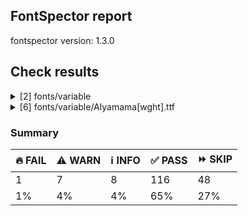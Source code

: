 ## FontSpector report

fontspector version: 1.3.0






## Check results




<details><summary>[2] fonts/variable</summary>
<div>


<details>
    <summary>🔥 <b>FAIL</b> Checking OS/2 usWinAscent & usWinDescent (family/win_ascent_and_descent)</summary>
    <div>








- 🔥 **FAIL** OS/2.usWinDescent value should be equal or greater than 529, but got 474 instead. [code: descent]
  
  

</div>
</details>





<details>
    <summary>⚠️ <b>WARN</b> Check for codepoints not covered by METADATA subsets. (googlefonts/metadata/unreachable_subsetting)</summary>
    <div>








- ⚠️ **WARN** fonts/variable/Alyamama[wght].ttf: The following codepoints supported by the font are not covered by any subsets defined in the font's metadata file, and will never be served. You can solve this by either manually adding additional subset declarations to METADATA.pb, or by editing the glyphset definitions.

* U+02D8 BREVE: try adding one of: yi, canadian-aboriginal
* U+02D9 DOT ABOVE: try adding one of: canadian-aboriginal, yi
* U+02DB OGONEK: try adding one of: yi, canadian-aboriginal
* U+0302 COMBINING CIRCUMFLEX ACCENT: try adding one of: tifinagh, coptic, cherokee, math
* U+0305 COMBINING OVERLINE: try adding one of: gothic, math, elbasan, coptic, glagolitic
* U+0306 COMBINING BREVE: try adding one of: old-permic, tifinagh
* U+0307 COMBINING DOT ABOVE: try adding one of: tifinagh, duployan, todhri, math, syriac, coptic, canadian-aboriginal, hebrew, malayalam, tai-le, old-permic
* U+030A COMBINING RING ABOVE: try adding one of: syriac, duployan
* U+030B COMBINING DOUBLE ACUTE ACCENT: try adding one of: cherokee, osage
* U+030C COMBINING CARON: try adding one of: cherokee, tai-le
* U+031A COMBINING LEFT ANGLE ABOVE: try adding math
* U+0320 COMBINING MINUS SIGN BELOW: try adding syriac
* U+0324 COMBINING DIAERESIS BELOW: try adding one of: syriac, cherokee, duployan
* U+0325 COMBINING RING BELOW: try adding syriac
* U+0326 COMBINING COMMA BELOW: try adding math
* U+0327 COMBINING CEDILLA: try adding math
* U+032C COMBINING CARON BELOW: try adding math
* U+0330 COMBINING TILDE BELOW: try adding one of: syriac, cherokee, math
* U+0332 COMBINING LOW LINE: try adding math
* U+033A COMBINING INVERTED BRIDGE BELOW: try adding math
* U+0346 COMBINING BRIDGE ABOVE: try adding math
* U+034D COMBINING LEFT RIGHT ARROW BELOW: try adding math
* U+0361 COMBINING DOUBLE INVERTED BREVE: try adding coptic
* U+060C ARABIC COMMA: try adding one of: yezidi, hanifi-rohingya, nko, arabic, syriac, garay, thaana
* U+060D ARABIC DATE SEPARATOR: try adding arabic
* U+0615 ARABIC SMALL HIGH TAH: try adding arabic
* U+061B ARABIC SEMICOLON: try adding one of: nko, garay, yezidi, thaana, syriac, arabic, hanifi-rohingya
* U+061F ARABIC QUESTION MARK: try adding one of: syriac, arabic, adlam, nko, yezidi, hanifi-rohingya, thaana, garay
* U+0621 ARABIC LETTER HAMZA: try adding one of: syriac, arabic
* U+0622 ARABIC LETTER ALEF WITH MADDA ABOVE: try adding arabic
* U+0623 ARABIC LETTER ALEF WITH HAMZA ABOVE: try adding arabic
* U+0624 ARABIC LETTER WAW WITH HAMZA ABOVE: try adding arabic
* U+0625 ARABIC LETTER ALEF WITH HAMZA BELOW: try adding arabic
* U+0626 ARABIC LETTER YEH WITH HAMZA ABOVE: try adding arabic
* U+0627 ARABIC LETTER ALEF: try adding one of: arabic, indic-siyaq-numbers
* U+0628 ARABIC LETTER BEH: try adding arabic
* U+0629 ARABIC LETTER TEH MARBUTA: try adding arabic
* U+062A ARABIC LETTER TEH: try adding arabic
* U+062B ARABIC LETTER THEH: try adding arabic
* U+062C ARABIC LETTER JEEM: try adding arabic
* U+062D ARABIC LETTER HAH: try adding arabic
* U+062E ARABIC LETTER KHAH: try adding arabic
* U+062F ARABIC LETTER DAL: try adding arabic
* U+0630 ARABIC LETTER THAL: try adding arabic
* U+0631 ARABIC LETTER REH: try adding arabic
* U+0632 ARABIC LETTER ZAIN: try adding arabic
* U+0633 ARABIC LETTER SEEN: try adding arabic
* U+0634 ARABIC LETTER SHEEN: try adding arabic
* U+0635 ARABIC LETTER SAD: try adding arabic
* U+0636 ARABIC LETTER DAD: try adding arabic
* U+0637 ARABIC LETTER TAH: try adding arabic
* U+0638 ARABIC LETTER ZAH: try adding arabic
* U+0639 ARABIC LETTER AIN: try adding arabic
* U+063A ARABIC LETTER GHAIN: try adding arabic
* U+0640 ARABIC TATWEEL: try adding one of: hanifi-rohingya, psalter-pahlavi, adlam, old-uyghur, arabic, mandaic, sogdian, syriac, manichaean
* U+0641 ARABIC LETTER FEH: try adding arabic
* U+0642 ARABIC LETTER QAF: try adding arabic
* U+0643 ARABIC LETTER KAF: try adding arabic
* U+0644 ARABIC LETTER LAM: try adding arabic
* U+0645 ARABIC LETTER MEEM: try adding arabic
* U+0646 ARABIC LETTER NOON: try adding arabic
* U+0647 ARABIC LETTER HEH: try adding arabic
* U+0648 ARABIC LETTER WAW: try adding arabic
* U+0649 ARABIC LETTER ALEF MAKSURA: try adding arabic
* U+064A ARABIC LETTER YEH: try adding arabic
* U+064B ARABIC FATHATAN: try adding one of: arabic, syriac
* U+064C ARABIC DAMMATAN: try adding one of: arabic, syriac
* U+064D ARABIC KASRATAN: try adding one of: arabic, syriac
* U+064E ARABIC FATHA: try adding one of: syriac, arabic
* U+064F ARABIC DAMMA: try adding one of: arabic, syriac
* U+0650 ARABIC KASRA: try adding one of: arabic, syriac
* U+0651 ARABIC SHADDA: try adding one of: syriac, arabic
* U+0652 ARABIC SUKUN: try adding one of: syriac, arabic
* U+0653 ARABIC MADDAH ABOVE: try adding one of: syriac, arabic
* U+0654 ARABIC HAMZA ABOVE: try adding one of: arabic, syriac
* U+0655 ARABIC HAMZA BELOW: try adding one of: arabic, syriac
* U+0656 ARABIC SUBSCRIPT ALEF: try adding arabic
* U+0657 ARABIC INVERTED DAMMA: try adding arabic
* U+0658 ARABIC MARK NOON GHUNNA: try adding arabic
* U+0660 ARABIC-INDIC DIGIT ZERO: try adding one of: thaana, arabic, indic-siyaq-numbers, syriac, yezidi, hanifi-rohingya
* U+0661 ARABIC-INDIC DIGIT ONE: try adding one of: yezidi, indic-siyaq-numbers, arabic, syriac, thaana
* U+0662 ARABIC-INDIC DIGIT TWO: try adding one of: arabic, indic-siyaq-numbers, yezidi, syriac, thaana
* U+0663 ARABIC-INDIC DIGIT THREE: try adding one of: yezidi, arabic, syriac, indic-siyaq-numbers, thaana
* U+0664 ARABIC-INDIC DIGIT FOUR: try adding one of: arabic, indic-siyaq-numbers, syriac, thaana, yezidi
* U+0665 ARABIC-INDIC DIGIT FIVE: try adding one of: indic-siyaq-numbers, arabic, syriac, yezidi, thaana
* U+0666 ARABIC-INDIC DIGIT SIX: try adding one of: syriac, thaana, yezidi, arabic, indic-siyaq-numbers
* U+0667 ARABIC-INDIC DIGIT SEVEN: try adding one of: indic-siyaq-numbers, yezidi, syriac, arabic, thaana
* U+0668 ARABIC-INDIC DIGIT EIGHT: try adding one of: indic-siyaq-numbers, syriac, arabic, thaana, yezidi
* U+0669 ARABIC-INDIC DIGIT NINE: try adding one of: syriac, indic-siyaq-numbers, yezidi, arabic, thaana
* U+066B ARABIC DECIMAL SEPARATOR: try adding one of: syriac, thaana, arabic
* U+066C ARABIC THOUSANDS SEPARATOR: try adding one of: syriac, thaana, arabic
* U+066D ARABIC FIVE POINTED STAR: try adding arabic
* U+066E ARABIC LETTER DOTLESS BEH: try adding arabic
* U+066F ARABIC LETTER DOTLESS QAF: try adding arabic
* U+0670 ARABIC LETTER SUPERSCRIPT ALEF: try adding one of: syriac, arabic
* U+0671 ARABIC LETTER ALEF WASLA: try adding arabic
* U+0679 ARABIC LETTER TTEH: try adding arabic
* U+067A ARABIC LETTER TTEHEH: try adding arabic
* U+067B ARABIC LETTER BEEH: try adding arabic
* U+067C ARABIC LETTER TEH WITH RING: try adding arabic
* U+067D ARABIC LETTER TEH WITH THREE DOTS ABOVE DOWNWARDS: try adding arabic
* U+067E ARABIC LETTER PEH: try adding arabic
* U+0686 ARABIC LETTER TCHEH: try adding arabic
* U+0688 ARABIC LETTER DDAL: try adding arabic
* U+068E ARABIC LETTER DUL: try adding arabic
* U+0691 ARABIC LETTER RREH: try adding arabic
* U+0698 ARABIC LETTER JEH: try adding arabic
* U+069C ARABIC LETTER SEEN WITH THREE DOTS BELOW AND THREE DOTS ABOVE: try adding arabic
* U+06A1 ARABIC LETTER DOTLESS FEH: try adding arabic
* U+06A2 ARABIC LETTER FEH WITH DOT MOVED BELOW: try adding arabic
* U+06A4 ARABIC LETTER VEH: try adding arabic
* U+06A5 ARABIC LETTER FEH WITH THREE DOTS BELOW: try adding arabic
* U+06A7 ARABIC LETTER QAF WITH DOT ABOVE: try adding arabic
* U+06A8 ARABIC LETTER QAF WITH THREE DOTS ABOVE: try adding arabic
* U+06A9 ARABIC LETTER KEHEH: try adding arabic
* U+06AF ARABIC LETTER GAF: try adding arabic
* U+06BA ARABIC LETTER NOON GHUNNA: try adding arabic
* U+06BE ARABIC LETTER HEH DOACHASHMEE: try adding arabic
* U+06C1 ARABIC LETTER HEH GOAL: try adding arabic
* U+06C2 ARABIC LETTER HEH GOAL WITH HAMZA ABOVE: try adding arabic
* U+06C3 ARABIC LETTER TEH MARBUTA GOAL: try adding arabic
* U+06CA ARABIC LETTER WAW WITH TWO DOTS ABOVE: try adding arabic
* U+06CC ARABIC LETTER FARSI YEH: try adding arabic
* U+06CF ARABIC LETTER WAW WITH DOT ABOVE: try adding arabic
* U+06D2 ARABIC LETTER YEH BARREE: try adding arabic
* U+06D3 ARABIC LETTER YEH BARREE WITH HAMZA ABOVE: try adding arabic
* U+06F0 EXTENDED ARABIC-INDIC DIGIT ZERO: try adding one of: indic-siyaq-numbers, arabic
* U+06F1 EXTENDED ARABIC-INDIC DIGIT ONE: try adding one of: arabic, indic-siyaq-numbers
* U+06F2 EXTENDED ARABIC-INDIC DIGIT TWO: try adding one of: indic-siyaq-numbers, arabic
* U+06F3 EXTENDED ARABIC-INDIC DIGIT THREE: try adding one of: arabic, indic-siyaq-numbers
* U+06F4 EXTENDED ARABIC-INDIC DIGIT FOUR: try adding one of: indic-siyaq-numbers, arabic
* U+06F6 EXTENDED ARABIC-INDIC DIGIT SIX: try adding one of: arabic, indic-siyaq-numbers
* U+06F7 EXTENDED ARABIC-INDIC DIGIT SEVEN: try adding one of: arabic, indic-siyaq-numbers
* U+06F8 EXTENDED ARABIC-INDIC DIGIT EIGHT: try adding one of: arabic, indic-siyaq-numbers
* U+06F9 EXTENDED ARABIC-INDIC DIGIT NINE: try adding one of: arabic, indic-siyaq-numbers
* U+0763 ARABIC LETTER KEHEH WITH THREE DOTS ABOVE: try adding arabic
* U+1EBC LATIN CAPITAL LETTER E WITH TILDE: try adding vietnamese
* U+1EBD LATIN SMALL LETTER E WITH TILDE: try adding vietnamese
* U+2016 DOUBLE VERTICAL LINE: try adding math
* U+2021 DOUBLE DAGGER: try adding adlam
* U+2030 PER MILLE SIGN: try adding adlam
* U+2070 SUPERSCRIPT ZERO: try adding math
* U+2071 SUPERSCRIPT LATIN SMALL LETTER I: try adding math
* U+2074 SUPERSCRIPT FOUR: try adding math
* U+2075 SUPERSCRIPT FIVE: try adding math
* U+2076 SUPERSCRIPT SIX: try adding math
* U+2077 SUPERSCRIPT SEVEN: try adding math
* U+2078 SUPERSCRIPT EIGHT: try adding math
* U+2079 SUPERSCRIPT NINE: try adding math
* U+207A SUPERSCRIPT PLUS SIGN: try adding math
* U+207B SUPERSCRIPT MINUS: try adding math
* U+207C SUPERSCRIPT EQUALS SIGN: try adding math
* U+207D SUPERSCRIPT LEFT PARENTHESIS: try adding math
* U+207E SUPERSCRIPT RIGHT PARENTHESIS: try adding math
* U+207F SUPERSCRIPT LATIN SMALL LETTER N: try adding math
* U+2080 SUBSCRIPT ZERO: try adding math
* U+2081 SUBSCRIPT ONE: try adding math
* U+2082 SUBSCRIPT TWO: try adding math
* U+2083 SUBSCRIPT THREE: try adding math
* U+2084 SUBSCRIPT FOUR: try adding math
* U+2085 SUBSCRIPT FIVE: try adding math
* U+2086 SUBSCRIPT SIX: try adding math
* U+2087 SUBSCRIPT SEVEN: try adding math
* U+2088 SUBSCRIPT EIGHT: try adding math
* U+2089 SUBSCRIPT NINE: try adding math
* U+208A SUBSCRIPT PLUS SIGN: try adding math
* U+208B SUBSCRIPT MINUS: try adding math
* U+208C SUBSCRIPT EQUALS SIGN: try adding math
* U+208D SUBSCRIPT LEFT PARENTHESIS: try adding math
* U+208E SUBSCRIPT RIGHT PARENTHESIS: try adding math
* U+2090 LATIN SUBSCRIPT SMALL LETTER A: try adding math
* U+2091 LATIN SUBSCRIPT SMALL LETTER E: try adding math
* U+2092 LATIN SUBSCRIPT SMALL LETTER O: try adding math
* U+2093 LATIN SUBSCRIPT SMALL LETTER X: try adding math
* U+2094 LATIN SUBSCRIPT SMALL LETTER SCHWA: try adding math
* U+2095 LATIN SUBSCRIPT SMALL LETTER H: try adding math
* U+2096 LATIN SUBSCRIPT SMALL LETTER K: try adding math
* U+2097 LATIN SUBSCRIPT SMALL LETTER L: try adding math
* U+2098 LATIN SUBSCRIPT SMALL LETTER M: try adding math
* U+2099 LATIN SUBSCRIPT SMALL LETTER N: try adding math
* U+209A LATIN SUBSCRIPT SMALL LETTER P: try adding math
* U+209B LATIN SUBSCRIPT SMALL LETTER S: try adding math
* U+209C LATIN SUBSCRIPT SMALL LETTER T: try adding math
* U+2117 SOUND RECORDING COPYRIGHT: try adding math
* U+215B VULGAR FRACTION ONE EIGHTH: try adding symbols
* U+215C VULGAR FRACTION THREE EIGHTHS: try adding symbols
* U+215D VULGAR FRACTION FIVE EIGHTHS: try adding symbols
* U+215E VULGAR FRACTION SEVEN EIGHTHS: try adding symbols
* U+215F FRACTION NUMERATOR ONE: try adding symbols
* U+2202 PARTIAL DIFFERENTIAL: try adding math
* U+2206 INCREMENT: try adding math
* U+220F N-ARY PRODUCT: try adding math
* U+2211 N-ARY SUMMATION: try adding math
* U+221A SQUARE ROOT: try adding math
* U+221E INFINITY: try adding math
* U+222B INTEGRAL: try adding math
* U+2248 ALMOST EQUAL TO: try adding math
* U+2260 NOT EQUAL TO: try adding math
* U+2264 LESS-THAN OR EQUAL TO: try adding math
* U+2265 GREATER-THAN OR EQUAL TO: try adding math
* U+25CA LOZENGE: try adding one of: math, symbols
* U+25CC DOTTED CIRCLE: try adding one of: rejang, cham, wancho, kharoshthi, takri, gurmukhi, thai, meetei-mayek, modi, sogdian, sundanese, buginese, canadian-aboriginal, lepcha, pahawh-hmong, music, symbols, soyombo, armenian, khojki, malayalam, miao, new-tai-lue, newa, psalter-pahlavi, siddham, ahom, elbasan, mahajani, tibetan, batak, dogra, hanifi-rohingya, thaana, mandaic, warang-citi, hebrew, javanese, brahmi, kannada, buhid, masaram-gondi, gujarati, kayah-li, khmer, mende-kikakui, grantha, saurashtra, sinhala, zanabazar-square, coptic, phags-pa, tai-tham, hanunoo, nko, kaithi, devanagari, manichaean, syloti-nagri, tagbanwa, tai-viet, gunjala-gondi, tamil, caucasian-albanian, mongolian, tirhuta, sharada, lao, yi, duployan, chakma, old-permic, adlam, marchen, telugu, limbu, bhaiksuki, khudawadi, balinese, tagalog, tifinagh, osage, math, bassa-vah, bengali, myanmar, oriya, tai-le, syriac
* U+FDFA ARABIC LIGATURE SALLALLAHOU ALAYHE WASALLAM: try adding arabic

Or you can add the above codepoints to one of the subsets supported by the font: greek, latin-ext, latin [code: unreachable-subsetting]
  
  

</div>
</details>


</div>
</details>


<details><summary>[6] fonts/variable/Alyamama[wght].ttf</summary>
<div>


<details>
    <summary>⚠️ <b>WARN</b> Check if each glyph has the recommended amount of contours. (contour_count)</summary>
    <div>








- ⚠️ **WARN** This check inspects the glyph outlines and detects the total number of contours in each of them. The expected values are
     infered from the typical ammounts of contours observed in a
     large collection of reference font families. The divergences
     listed below may simply indicate a significantly different
     design on some of your glyphs. On the other hand, some of these
     may flag actual bugs in the font such as glyphs mapped to an
     incorrect codepoint. Please consider reviewing the design and
     codepoint assignment of these to make sure they are correct.


    The following glyphs do not have the recommended number of contours:
* uni1D6D (U+1D6D): found 3, expected one of: {2}
* uni02A3 (U+02A3): found 2, expected one of: {3}
* uni0258 (U+0258): found 1, expected one of: {2}
* uni1D6E (U+1D6E): found 2, expected one of: {1}
* uni02A1 (U+02A1): found 2, expected one of: {1}
* uni02A2 (U+02A2): found 2, expected one of: {1}
* uni026E (U+026E): found 2, expected one of: {1}
* uni1D72 (U+1D72): found 2, expected one of: {1}
* uni1D74 (U+1D74): found 3, expected one of: {1}
* uni1D75 (U+1D75): found 3, expected one of: {1}
* uni021B.1 (U+021B): found 1, expected one of: {4, 3, 2}
* uni1D76 (U+1D76): found 3, expected one of: {1}
* uni01C2 (U+01C2): found 3, expected one of: {1}
* uni0621 (U+0621): found 2, expected one of: {1}
* uni0623 (U+0623): found 3, expected one of: {2}
* uni0625 (U+0625): found 3, expected one of: {2}
* uni066E (U+066E): found 2, expected one of: {1}
* uni066E.fina (unencoded): found 3, expected one of: {1}
* uni066E.medi (unencoded): found 2, expected one of: {1}
* uni0628 (U+0628): found 3, expected one of: {2}
* uni067E (U+067E): found 5, expected one of: {4}
* uni067B (U+067B): found 4, expected one of: {3, 2}
* uni062A (U+062A): found 4, expected one of: {2, 3}
* uni067C (U+067C): found 6, expected one of: {5, 4}
* uni067D (U+067D): found 5, expected one of: {3, 4}
* uni062B (U+062B): found 5, expected one of: {4, 2, 3}
* uni067A (U+067A): found 4, expected one of: {3, 2, 0}
* uni0686 (U+0686): found 5, expected one of: {4, 0, 3}
* uni0631 (U+0631): found 2, expected one of: {1}
* uni0632 (U+0632): found 3, expected one of: {2}
* uni0698 (U+0698): found 5, expected one of: {4}
* uni0633 (U+0633): found 6, expected one of: {1, 3}
* uni0634 (U+0634): found 9, expected one of: {4, 3, 0, 6}
* uni069C (U+069C): found 12, expected one of: {5, 9, 7}
* uni0635 (U+0635): found 5, expected one of: {2}
* uni0636 (U+0636): found 6, expected one of: {3}
* uni0637 (U+0637): found 4, expected one of: {3, 2}
* uni0638 (U+0638): found 5, expected one of: {3, 4}
* uni0639 (U+0639): found 2, expected one of: {1}
* uni0641 (U+0641): found 5, expected one of: {3, 2}
* uni06A4 (U+06A4): found 7, expected one of: {4, 0, 5}
* uni06A1 (U+06A1): found 4, expected one of: {1, 2}
* uni06A1.fina (unencoded): found 4, expected one of: {2}
* uni06A2 (U+06A2): found 5, expected one of: {3}
* uni06A5 (U+06A5): found 7, expected one of: {4, 5}
* uni066F.fina (unencoded): found 3, expected one of: {2}
* uni0643 (U+0643): found 4, expected one of: {1, 2}
* uni06A9 (U+06A9): found 4, expected one of: {1}
* uni0763 (U+0763): found 7, expected one of: {4, 3}
* uni0763.fina (unencoded): found 8, expected one of: {3, 4}
* uni0763.medi (unencoded): found 7, expected one of: {3, 4, 5}
* uni0763.init (unencoded): found 6, expected one of: {4, 3}
* uni06AF (U+06AF): found 5, expected one of: {2}
* uni0644 (U+0644): found 2, expected one of: {1}
* uni0645 (U+0645): found 3, expected one of: {1, 2}
* uni0646 (U+0646): found 3, expected one of: {2}
* uni06BA (U+06BA): found 2, expected one of: {1}
* uni06BA.medi (unencoded): found 2, expected one of: {1}
* uni0647 (U+0647): found 1, expected one of: {2}
* uni06C1 (U+06C1): found 1, expected one of: {2}
* uni06BE (U+06BE): found 4, expected one of: {1, 2, 3}
* uni0624 (U+0624): found 4, expected one of: {2, 3}
* uni0649 (U+0649): found 2, expected one of: {1}
* uni064A (U+064A): found 4, expected one of: {3, 2}
* uni0626 (U+0626): found 4, expected one of: {2}
* uni06CC (U+06CC): found 2, expected one of: {1}
* uni06440671 (unencoded): found 6, expected one of: {4}
* uni06440671.fina (unencoded): found 5, expected one of: {3}
* uni0663 (U+0663): found 3, expected one of: {1}
* uni0666 (U+0666): found 2, expected one of: {1}
* uni0669 (U+0669): found 1, expected one of: {2}
* uni06F3 (U+06F3): found 3, expected one of: {1}
* uni06F4 (U+06F4): found 3, expected one of: {1}
* uni06F6 (U+06F6): found 2, expected one of: {1}
* uni06F9 (U+06F9): found 1, expected one of: {2}
* uni06F4.urdu (unencoded): found 3, expected one of: {1}
* uni066D (U+066D): found 6, expected one of: {1}
* asterisk (U+002A): found 6, expected one of: {5, 1, 3, 2}
* uni02E5 (U+02E5): found 2, expected one of: {1}
* uni02E9 (U+02E9): found 2, expected one of: {1}
* uni02E6 (U+02E6): found 2, expected one of: {1}
* uni02E8 (U+02E8): found 2, expected one of: {1}
* uni02E7 (U+02E7): found 2, expected one of: {1}
* uni02DE (U+02DE): found 2, expected one of: {1}
* uni2117 (U+2117): found 2, expected one of: {4, 3}
* uni0654 (U+0654): found 2, expected one of: {1}
* uni0655 (U+0655): found 2, expected one of: {1}
* uni064C (U+064C): found 3, expected one of: {2}
* uni0651 (U+0651): found 2, expected one of: {1}
* uni0652 (U+0652): found 1, expected one of: {2}
* uni031A (U+031A): found 2, expected one of: {1}
* uni032A (U+032A): found 3, expected one of: {1}
* uni033A (U+033A): found 3, expected one of: {1}
* uni033B (U+033B): found 6, expected one of: {2}
* uni0346 (U+0346): found 3, expected one of: {1}
* uni0349 (U+0349): found 2, expected one of: {1}
* uni034A (U+034A): found 2, expected one of: {1} [code: contour-count]
  
  

</div>
</details>





<details>
    <summary>⚠️ <b>WARN</b> Ensure indic fonts have the Indian Rupee Sign glyph. (rupee)</summary>
    <div>








- ⚠️ **WARN** Font is missing the Indian Rupee Sign glyph. Please add a glyph for Indian Rupee Sign (₹) at codepoint U+20B9. [code: missing-rupee]
  
  

</div>
</details>





<details>
    <summary>⚠️ <b>WARN</b> Check font contains no unreachable glyphs (unreachable_glyphs)</summary>
    <div>








- ⚠️ **WARN** The following glyphs could not be reached by codepoint or substitution rules:

* u.inferior
* v.inferior
* uni06F4.urdu
* uni06F7.urdu
* zero.fit
* one.fit
* two.fit
* three.fit
* four.fit
* five.fit
* six.fit
* seven.fit
* eight.fit
* nine.fit
* .null
* dotbelowar
* dotcenterar
* twodotshorizontalbelowar
* threedotsdowncenterar
* threedotsupbelowar
* ringbelowar
* miniKehehar
* gafsarkashcenterar
* uni030C.alt.case [code: unreachable-glyphs]
  
  

</div>
</details>





<details>
    <summary>⚠️ <b>WARN</b> Shapes languages in all GF glyphsets. (googlefonts/glyphsets/shape_languages)</summary>
    <div>








- ⚠️ **WARN** Warning language shaping:

| Message                                                               | Languages              |
|-----------------------------------------------------------------------|------------------------|
| Auxiliary orthography codepoints:                                     | * lt_Latn (Lithuanian) |
|   Shaper didn't attach tildecomb to uni0237 when shaping the text 'j̃' |                        |
| Auxiliary orthography codepoints:                                     | * de_Latn (German)     |
|   The following auxiliary characters are missing from the font: ſ     | * fr_Latn (French)     |
| Auxiliary orthography codepoints:                                     | * fi_Latn (Finnish)    |
|   The following auxiliary characters are missing from the font: Ǥ     |                        |
|   The following auxiliary characters are missing from the font: Ʒ     |                        |
|   The following auxiliary characters are missing from the font: Ǯ     |                        |
|   The following auxiliary characters are missing from the font: ǥ     |                        |
|   The following auxiliary characters are missing from the font: ʒ     |                        |
|   The following auxiliary characters are missing from the font: ǯ     |                        |
| Auxiliary orthography codepoints:                                     | * ur_Arab (Urdu)       |
|   The following auxiliary characters are missing from the font: ؀؁؂؃‌‍‏  |                        |
| Auxiliary orthography codepoints:                                     | * el_Grek (Greek)      |
|   The following auxiliary characters are missing from the font: ἀ     |                        |
|   The following auxiliary characters are missing from the font: ἄ     |                        |
|   The following auxiliary characters are missing from the font: ἂ     |                        |
|   The following auxiliary characters are missing from the font: ἆ     |                        |
|   The following auxiliary characters are missing from the font: ἁ     |                        |
|   The following auxiliary characters are missing from the font: ἅ     |                        |
|   The following auxiliary characters are missing from the font: ἃ     |                        |
|   The following auxiliary characters are missing from the font: ἇ     |                        |
|   The following auxiliary characters are missing from the font: ᾶ     |                        |
|   The following auxiliary characters are missing from the font: ἐ     |                        |
|   The following auxiliary characters are missing from the font: ἔ     |                        |
|   The following auxiliary characters are missing from the font: ἒ     |                        |
|   The following auxiliary characters are missing from the font: ἑ     |                        |
|   The following auxiliary characters are missing from the font: ἕ     |                        |
|   The following auxiliary characters are missing from the font: ἓ     |                        |
|   The following auxiliary characters are missing from the font: ἠ     |                        |
|   The following auxiliary characters are missing from the font: ἤ     |                        |
|   The following auxiliary characters are missing from the font: ἢ     |                        |
|   The following auxiliary characters are missing from the font: ἦ     |                        |
|   The following auxiliary characters are missing from the font: ἡ     |                        |
|   The following auxiliary characters are missing from the font: ἥ     |                        |
|   The following auxiliary characters are missing from the font: ἣ     |                        |
|   The following auxiliary characters are missing from the font: ἧ     |                        |
|   The following auxiliary characters are missing from the font: ῆ     |                        |
|   The following auxiliary characters are missing from the font: ἰ     |                        |
|   The following auxiliary characters are missing from the font: ἴ     |                        |
|   The following auxiliary characters are missing from the font: ἲ     |                        |
|   The following auxiliary characters are missing from the font: ἶ     |                        |
|   The following auxiliary characters are missing from the font: ἱ     |                        |
|   The following auxiliary characters are missing from the font: ἵ     |                        |
|   The following auxiliary characters are missing from the font: ἳ     |                        |
|   The following auxiliary characters are missing from the font: ἷ     |                        |
|   The following auxiliary characters are missing from the font: ῖ     |                        |
|   The following auxiliary characters are missing from the font: ῗ     |                        |
|   The following auxiliary characters are missing from the font: ὄ     |                        |
|   The following auxiliary characters are missing from the font: ὂ     |                        |
|   The following auxiliary characters are missing from the font: ὃ     |                        |
|   The following auxiliary characters are missing from the font: ὐ     |                        |
|   The following auxiliary characters are missing from the font: ὔ     |                        |
|   The following auxiliary characters are missing from the font: ὒ     |                        |
|   The following auxiliary characters are missing from the font: ὖ     |                        |
|   The following auxiliary characters are missing from the font: ὑ     |                        |
|   The following auxiliary characters are missing from the font: ὕ     |                        |
|   The following auxiliary characters are missing from the font: ὓ     |                        |
|   The following auxiliary characters are missing from the font: ὗ     |                        |
|   The following auxiliary characters are missing from the font: ῦ     |                        |
|   The following auxiliary characters are missing from the font: ῧ     |                        |
|   The following auxiliary characters are missing from the font: ὤ     |                        |
|   The following auxiliary characters are missing from the font: ὢ     |                        |
|   The following auxiliary characters are missing from the font: ὦ     |                        |
|   The following auxiliary characters are missing from the font: ὥ     |                        |
|   The following auxiliary characters are missing from the font: ὣ     |                        |
|   The following auxiliary characters are missing from the font: ὧ     |                        |
|   The following auxiliary characters are missing from the font: ῶ     |                        | [code: warning-language-shaping]
  
  

</div>
</details>





<details>
    <summary>⚠️ <b>WARN</b> Ensure soft_dotted characters lose their dot when combined with marks that
replace the dot. (soft_dotted)</summary>
    <div>








- ⚠️ **WARN** The dot of soft dotted characters used in orthographies _must_ disappear in the following strings: * į̌
* į̀
* į̃
* į̂
* į̄
* į́The dot of soft dotted characters _should_ disappear in other cases, for example: * ʲ͇͆
* ʲ͇͊
* ʲ͇̅
* ʲ͇̌
* ʲ͇̀
* ʲ͇̇
* ʲ͇̆
* ʲ͇̃
* ʲ͇̊
* ʲ͇̂
* ʲ͇̽
* ʲ͇̄
* ʲ͇̏
* ʲ͇́
* ʲ͇̋
* ʲ͇͌
* ʲ͇͋
* ʲ͇̈
* ʲ̞͆
* ʲ̞͊
* ʲ̞̅
* ʲ̞̌
* ʲ̞̀
* ʲ̞̇
* ʲ̞̆
* ʲ̞̃
* ʲ̞̊
* ʲ̞̂
* ʲ̞̽
* ʲ̞̄
* ʲ̞̏
* ʲ̞́
* ʲ̞̋
* ʲ̞͌
* ʲ̞͋
* ʲ̞̈
* ʲ̠͆
* ʲ̠͊
* ʲ̠̅
* ʲ̠̌
* ʲ̠̀
* ʲ̠̇
* ʲ̠̆
* ʲ̠̃
* ʲ̠̊
* ʲ̠̂
* ʲ̠̽
* ʲ̠̄
* ʲ̠̏
* ʲ̠́
* ʲ̠̋
* ʲ̠͌
* ʲ̠͋
* ʲ̠̈
* ʲ̟͆
* ʲ̟͊
* ʲ̟̅
* ʲ̟̌
* ʲ̟̀
* ʲ̟̇
* ʲ̟̆
* ʲ̟̃
* ʲ̟̊
* ʲ̟̂
* ʲ̟̽
* ʲ̟̄
* ʲ̟̏
* ʲ̟́
* ʲ̟̋
* ʲ̟͌
* ʲ̟͋
* ʲ̟̈
* ʲ͉͆
* ʲ͉͊
* ʲ͉̅
* ʲ͉̌
* ʲ͉̀
* ʲ͉̇
* ʲ͉̆
* ʲ͉̃
* ʲ͉̊
* ʲ͉̂
* ʲ͉̽
* ʲ͉̄
* ʲ͉̏
* ʲ͉́
* ʲ͉̋
* ʲ͉͌
* ʲ͉͋
* ʲ͉̈
* ʲ̬͆
* ʲ̬͊
* ʲ̬̅
* ʲ̬̌
* ʲ̬̀
* ʲ̬̇
* ʲ̬̆
* ʲ̬̃
* ʲ̬̊
* ʲ̬̂
* ʲ̬̽
* ʲ̬̄
* ʲ̬̏
* ʲ̬́
* ʲ̬̋
* ʲ̬͌
* ʲ̬͋
* ʲ̬̈
* ʲ̜͆
* ʲ̜͊
* ʲ̜̅
* ʲ̜̌
* ʲ̜̀
* ʲ̜̇
* ʲ̜̆
* ʲ̜̃
* ʲ̜̊
* ʲ̜̂
* ʲ̜̽
* ʲ̜̄
* ʲ̜̏
* ʲ̜́
* ʲ̜̋
* ʲ̜͌
* ʲ̜͋
* ʲ̜̈
* ʲ̰͆
* ʲ̰͊
* ʲ̰̅
* ʲ̰̌
* ʲ̰̀
* ʲ̰̇
* ʲ̰̆
* ʲ̰̃
* ʲ̰̊
* ʲ̰̂
* ʲ̰̽
* ʲ̰̄
* ʲ̰̏
* ʲ̰́
* ʲ̰̋
* ʲ̰͌
* ʲ̰͋
* ʲ̰̈
* ʲ̙͆
* ʲ̙͊
* ʲ̙̅
* ʲ̙̌
* ʲ̙̀
* ʲ̙̇
* ʲ̙̆
* ʲ̙̃
* ʲ̙̊
* ʲ̙̂
* ʲ̙̽
* ʲ̙̄
* ʲ̙̏
* ʲ̙́
* ʲ̙̋
* ʲ̙͌
* ʲ̙͋
* ʲ̙̈
* ʲ̺͆
* ʲ̺͊
* ʲ̺̅
* ʲ̺̌
* ʲ̺̀
* ʲ̺̇
* ʲ̺̆
* ʲ̺̃
* ʲ̺̊
* ʲ̺̂
* ʲ̺̽
* ʲ̺̄
* ʲ̺̏
* ʲ̺́
* ʲ̺̋
* ʲ̺͌
* ʲ̺͋
* ʲ̺̈
* ʲ̴͆
* ʲ̴͊
* ʲ̴̅
* ʲ̴̌
* ʲ̴̀
* ʲ̴̇
* ʲ̴̆
* ʲ̴̃
* ʲ̴̊
* ʲ̴̂
* ʲ̴̽
* ʲ̴̄
* ʲ̴̏
* ʲ̴́
* ʲ̴̋
* ʲ̴͌
* ʲ̴͋
* ʲ̴̈
* ʲ͍͆
* ʲ͍͊
* ʲ͍̅
* ʲ͍̌
* ʲ͍̀
* ʲ͍̇
* ʲ͍̆
* ʲ͍̃
* ʲ͍̊
* ʲ͍̂
* ʲ͍̽
* ʲ͍̄
* ʲ͍̏
* ʲ͍́
* ʲ͍̋
* ʲ͍͌
* ʲ͍͋
* ʲ͍̈
* ʲ̝͆
* ʲ̝͊
* ʲ̝̅
* ʲ̝̌
* ʲ̝̀
* ʲ̝̇
* ʲ̝̆
* ʲ̝̃
* ʲ̝̊
* ʲ̝̂
* ʲ̝̽
* ʲ̝̄
* ʲ̝̏
* ʲ̝́
* ʲ̝̋
* ʲ̝͌
* ʲ̝͋
* ʲ̝̈
* ʲ̩͆
* ʲ̩͊
* ʲ̩̅
* ʲ̩̌
* ʲ̩̀
* ʲ̩̇
* ʲ̩̆
* ʲ̩̃
* ʲ̩̊
* ʲ̩̂
* ʲ̩̽
* ʲ̩̄
* ʲ̩̏
* ʲ̩́
* ʲ̩̋
* ʲ̩͌
* ʲ̩͋
* ʲ̩̈
* ʲ̨͆
* ʲ̨͊
* ʲ̨̅
* ʲ̨̽
* ʲ̨̏
* ʲ̨͌
* ʲ̨͋
* ʲ̥͆
* ʲ̥͊
* ʲ̥̅
* ʲ̥̌
* ʲ̥̀
* ʲ̥̇
* ʲ̥̆
* ʲ̥̃
* ʲ̥̊
* ʲ̥̂
* ʲ̥̽
* ʲ̥̄
* ʲ̥̏
* ʲ̥́
* ʲ̥̋
* ʲ̥͌
* ʲ̥͋
* ʲ̥̈
* ʲ̼͆
* ʲ̼͊
* ʲ̼̅
* ʲ̼̌
* ʲ̼̀
* ʲ̼̇
* ʲ̼̆
* ʲ̼̃
* ʲ̼̊
* ʲ̼̂
* ʲ̼̽
* ʲ̼̄
* ʲ̼̏
* ʲ̼́
* ʲ̼̋
* ʲ̼͌
* ʲ̼͋
* ʲ̼̈
* ʲ̧͆
* ʲ̧͊
* ʲ̧̅
* ʲ̧̽
* ʲ̧̏
* ʲ̧͌
* ʲ̧͋
* ʲ͎͆
* ʲ͎͊
* ʲ͎̅
* ʲ͎̌
* ʲ͎̀
* ʲ͎̇
* ʲ͎̆
* ʲ͎̃
* ʲ͎̊
* ʲ͎̂
* ʲ͎̽
* ʲ͎̄
* ʲ͎̏
* ʲ͎́
* ʲ͎̋
* ʲ͎͌
* ʲ͎͋
* ʲ͎̈
* ʲ̘͆
* ʲ̘͊
* ʲ̘̅
* ʲ̘̌
* ʲ̘̀
* ʲ̘̇
* ʲ̘̆
* ʲ̘̃
* ʲ̘̊
* ʲ̘̂
* ʲ̘̽
* ʲ̘̄
* ʲ̘̏
* ʲ̘́
* ʲ̘̋
* ʲ̘͌
* ʲ̘͋
* ʲ̘̈
* ʲ̦͆
* ʲ̦͊
* ʲ̦̅
* ʲ̦̽
* ʲ̦̏
* ʲ̦͌
* ʲ̦͋
* ʲ̻͆
* ʲ̻͊
* ʲ̻̅
* ʲ̻̌
* ʲ̻̀
* ʲ̻̇
* ʲ̻̆
* ʲ̻̃
* ʲ̻̊
* ʲ̻̂
* ʲ̻̽
* ʲ̻̄
* ʲ̻̏
* ʲ̻́
* ʲ̻̋
* ʲ̻͌
* ʲ̻͋
* ʲ̻̈
* ʲ̹͆
* ʲ̹͊
* ʲ̹̅
* ʲ̹̌
* ʲ̹̀
* ʲ̹̇
* ʲ̹̆
* ʲ̹̃
* ʲ̹̊
* ʲ̹̂
* ʲ̹̽
* ʲ̹̄
* ʲ̹̏
* ʲ̹́
* ʲ̹̋
* ʲ̹͌
* ʲ̹͋
* ʲ̹̈
* ʲ̪͆
* ʲ̪͊
* ʲ̪̅
* ʲ̪̌
* ʲ̪̀
* ʲ̪̇
* ʲ̪̆
* ʲ̪̃
* ʲ̪̊
* ʲ̪̂
* ʲ̪̽
* ʲ̪̄
* ʲ̪̏
* ʲ̪́
* ʲ̪̋
* ʲ̪͌
* ʲ̪͋
* ʲ̪̈
* ʲ̤͆
* ʲ̤͊
* ʲ̤̅
* ʲ̤̌
* ʲ̤̀
* ʲ̤̇
* ʲ̤̆
* ʲ̤̃
* ʲ̤̊
* ʲ̤̂
* ʲ̤̽
* ʲ̤̄
* ʲ̤̏
* ʲ̤́
* ʲ̤̋
* ʲ̤͌
* ʲ̤͋
* ʲ̤̈
* ʲ͈͆
* ʲ͈͊
* ʲ͈̅
* ʲ͈̌
* ʲ͈̀
* ʲ͈̇
* ʲ͈̆
* ʲ͈̃
* ʲ͈̊
* ʲ͈̂
* ʲ͈̽
* ʲ͈̄
* ʲ͈̏
* ʲ͈́
* ʲ͈̋
* ʲ͈͌
* ʲ͈͋
* ʲ͈̈
* ʲ̲͆
* ʲ̲͊
* ʲ̲̅
* ʲ̲̌
* ʲ̲̀
* ʲ̲̇
* ʲ̲̆
* ʲ̲̃
* ʲ̲̊
* ʲ̲̂
* ʲ̲̽
* ʲ̲̄
* ʲ̲̏
* ʲ̲́
* ʲ̲̋
* ʲ̲͌
* ʲ̲͋
* ʲ̲̈
* ʲ͆
* ʲ͊
* ʲ̅
* ʲ̌
* ʲ̀
* ʲ̇
* ʲ̆
* ʲ̃
* ʲ̊
* ʲ̂
* ʲ̽
* ʲ̄
* ʲ̏
* ʲ́
* ʲ̋
* ʲ͌
* ʲ͋
* ʲ̈
* į͇͆
* į͇͊
* į͇̅
* į͇̌
* į͇̀
* į͇̇
* į͇̆
* į͇̃
* į͇̊
* į͇̂
* į͇̽
* į͇̄
* į͇̏
* į͇́
* į͇̋
* į͇͌
* į͇͋
* į͇̈
* į̞͆
* į̞͊
* į̞̅
* į̞̌
* į̞̀
* į̞̇
* į̞̆
* į̞̃
* į̞̊
* į̞̂
* į̞̽
* į̞̄
* į̞̏
* į̞́
* į̞̋
* į̞͌
* į̞͋
* į̞̈
* į̠͆
* į̠͊
* į̠̅
* į̠̌
* į̠̀
* į̠̇
* į̠̆
* į̠̃
* į̠̊
* į̠̂
* į̠̽
* į̠̄
* į̠̏
* į̠́
* į̠̋
* į̠͌
* į̠͋
* į̠̈
* į̟͆
* į̟͊
* į̟̅
* į̟̌
* į̟̀
* į̟̇
* į̟̆
* į̟̃
* į̟̊
* į̟̂
* į̟̽
* į̟̄
* į̟̏
* į̟́
* į̟̋
* į̟͌
* į̟͋
* į̟̈
* į͉͆
* į͉͊
* į͉̅
* į͉̌
* į͉̀
* į͉̇
* į͉̆
* į͉̃
* į͉̊
* į͉̂
* į͉̽
* į͉̄
* į͉̏
* į͉́
* į͉̋
* į͉͌
* į͉͋
* į͉̈
* į̬͆
* į̬͊
* į̬̅
* į̬̌
* į̬̀
* į̬̇
* į̬̆
* į̬̃
* į̬̊
* į̬̂
* į̬̽
* į̬̄
* į̬̏
* į̬́
* į̬̋
* į̬͌
* į̬͋
* į̬̈
* į̜͆
* į̜͊
* į̜̅
* į̜̌
* į̜̀
* į̜̇
* į̜̆
* į̜̃
* į̜̊
* į̜̂
* į̜̽
* į̜̄
* į̜̏
* į̜́
* į̜̋
* į̜͌
* į̜͋
* į̜̈
* į̰͆
* į̰͊
* į̰̅
* į̰̌
* į̰̀
* į̰̇
* į̰̆
* į̰̃
* į̰̊
* į̰̂
* į̰̽
* į̰̄
* į̰̏
* į̰́
* į̰̋
* į̰͌
* į̰͋
* į̰̈
* į̙͆
* į̙͊
* į̙̅
* į̙̌
* į̙̀
* į̙̇
* į̙̆
* į̙̃
* į̙̊
* į̙̂
* į̙̽
* į̙̄
* į̙̏
* į̙́
* į̙̋
* į̙͌
* į̙͋
* į̙̈
* į̺͆
* į̺͊
* į̺̅
* į̺̌
* į̺̀
* į̺̇
* į̺̆
* į̺̃
* į̺̊
* į̺̂
* į̺̽
* į̺̄
* į̺̏
* į̺́
* į̺̋
* į̺͌
* į̺͋
* į̺̈
* į̴͆
* į̴͊
* į̴̅
* į̴̌
* į̴̀
* į̴̇
* į̴̆
* į̴̃
* į̴̊
* į̴̂
* į̴̽
* į̴̄
* į̴̏
* į̴́
* į̴̋
* į̴͌
* į̴͋
* į̴̈
* į͍͆
* į͍͊
* į͍̅
* į͍̌
* į͍̀
* į͍̇
* į͍̆
* į͍̃
* į͍̊
* į͍̂
* į͍̽
* į͍̄
* į͍̏
* į͍́
* į͍̋
* į͍͌
* į͍͋
* į͍̈
* į̝͆
* į̝͊
* į̝̅
* į̝̌
* į̝̀
* į̝̇
* į̝̆
* į̝̃
* į̝̊
* į̝̂
* į̝̽
* į̝̄
* į̝̏
* į̝́
* į̝̋
* į̝͌
* į̝͋
* į̝̈
* į̩͆
* į̩͊
* į̩̅
* į̩̌
* į̩̀
* į̩̇
* į̩̆
* į̩̃
* į̩̊
* į̩̂
* į̩̽
* į̩̄
* į̩̏
* į̩́
* į̩̋
* į̩͌
* į̩͋
* į̩̈
* į̨͆
* į̨͊
* į̨̅
* į̨̽
* į̨̏
* į̨͌
* į̨͋
* į̥͆
* į̥͊
* į̥̅
* į̥̌
* į̥̀
* į̥̇
* į̥̆
* į̥̃
* į̥̊
* į̥̂
* į̥̽
* į̥̄
* į̥̏
* į̥́
* į̥̋
* į̥͌
* į̥͋
* į̥̈
* į̼͆
* į̼͊
* į̼̅
* į̼̌
* į̼̀
* į̼̇
* į̼̆
* į̼̃
* į̼̊
* į̼̂
* į̼̽
* į̼̄
* į̼̏
* į̼́
* į̼̋
* į̼͌
* į̼͋
* į̼̈
* į̧͆
* į̧͊
* į̧̅
* į̧̽
* į̧̏
* į̧͌
* į̧͋
* į͎͆
* į͎͊
* į͎̅
* į͎̌
* į͎̀
* į͎̇
* į͎̆
* į͎̃
* į͎̊
* į͎̂
* į͎̽
* į͎̄
* į͎̏
* į͎́
* į͎̋
* į͎͌
* į͎͋
* į͎̈
* į̘͆
* į̘͊
* į̘̅
* į̘̌
* į̘̀
* į̘̇
* į̘̆
* į̘̃
* į̘̊
* į̘̂
* į̘̽
* į̘̄
* į̘̏
* į̘́
* į̘̋
* į̘͌
* į̘͋
* į̘̈
* į̦͆
* į̦͊
* į̦̅
* į̦̽
* į̦̏
* į̦͌
* į̦͋
* į̻͆
* į̻͊
* į̻̅
* į̻̌
* į̻̀
* į̻̇
* į̻̆
* į̻̃
* į̻̊
* į̻̂
* į̻̽
* į̻̄
* į̻̏
* į̻́
* į̻̋
* į̻͌
* į̻͋
* į̻̈
* į̹͆
* į̹͊
* į̹̅
* į̹̌
* į̹̀
* į̹̇
* į̹̆
* į̹̃
* į̹̊
* į̹̂
* į̹̽
* į̹̄
* į̹̏
* į̹́
* į̹̋
* į̹͌
* į̹͋
* į̹̈
* į̪͆
* į̪͊
* į̪̅
* į̪̌
* į̪̀
* į̪̇
* į̪̆
* į̪̃
* į̪̊
* į̪̂
* į̪̽
* į̪̄
* į̪̏
* į̪́
* į̪̋
* į̪͌
* į̪͋
* į̪̈
* į̤͆
* į̤͊
* į̤̅
* į̤̌
* į̤̀
* į̤̇
* į̤̆
* į̤̃
* į̤̊
* į̤̂
* į̤̽
* į̤̄
* į̤̏
* į̤́
* į̤̋
* į̤͌
* į̤͋
* į̤̈
* į͈͆
* į͈͊
* į͈̅
* į͈̌
* į͈̀
* į͈̇
* į͈̆
* į͈̃
* į͈̊
* į͈̂
* į͈̽
* į͈̄
* į͈̏
* į͈́
* į͈̋
* į͈͌
* į͈͋
* į͈̈
* į̲͆
* į̲͊
* į̲̅
* į̲̌
* į̲̀
* į̲̇
* į̲̆
* į̲̃
* į̲̊
* į̲̂
* į̲̽
* į̲̄
* į̲̏
* į̲́
* į̲̋
* į̲͌
* į̲͋
* į̲̈
* į͆
* į͊
* į̅
* į̇
* į̆
* į̊
* į̽
* į̏
* į̋
* į͌
* į͋
* į̈
* i͇̅
* i̞̅
* i̠̅
* i̟̅
* i͉̅
* i̬̅
* i̜̅
* ḭ̅
* i̙̅
* i̺̅
* i̴̅
* i͍̅
* i̝̅
* i̩̅
* i̥̅
* i̼̅
* i̧̅
* i͎̅
* i̘̅
* i̦̅
* i̻̅
* i̹̅
* i̪̅
* i̤̅
* i͈̅
* i̲̅
* i̅
* ⁱ͇͆
* ⁱ͇͊
* ⁱ͇̅
* ⁱ͇̌
* ⁱ͇̀
* ⁱ͇̇
* ⁱ͇̆
* ⁱ͇̃
* ⁱ͇̊
* ⁱ͇̂
* ⁱ͇̽
* ⁱ͇̄
* ⁱ͇̏
* ⁱ͇́
* ⁱ͇̋
* ⁱ͇͌
* ⁱ͇͋
* ⁱ͇̈
* ⁱ̞͆
* ⁱ̞͊
* ⁱ̞̅
* ⁱ̞̌
* ⁱ̞̀
* ⁱ̞̇
* ⁱ̞̆
* ⁱ̞̃
* ⁱ̞̊
* ⁱ̞̂
* ⁱ̞̽
* ⁱ̞̄
* ⁱ̞̏
* ⁱ̞́
* ⁱ̞̋
* ⁱ̞͌
* ⁱ̞͋
* ⁱ̞̈
* ⁱ̠͆
* ⁱ̠͊
* ⁱ̠̅
* ⁱ̠̌
* ⁱ̠̀
* ⁱ̠̇
* ⁱ̠̆
* ⁱ̠̃
* ⁱ̠̊
* ⁱ̠̂
* ⁱ̠̽
* ⁱ̠̄
* ⁱ̠̏
* ⁱ̠́
* ⁱ̠̋
* ⁱ̠͌
* ⁱ̠͋
* ⁱ̠̈
* ⁱ̟͆
* ⁱ̟͊
* ⁱ̟̅
* ⁱ̟̌
* ⁱ̟̀
* ⁱ̟̇
* ⁱ̟̆
* ⁱ̟̃
* ⁱ̟̊
* ⁱ̟̂
* ⁱ̟̽
* ⁱ̟̄
* ⁱ̟̏
* ⁱ̟́
* ⁱ̟̋
* ⁱ̟͌
* ⁱ̟͋
* ⁱ̟̈
* ⁱ͉͆
* ⁱ͉͊
* ⁱ͉̅
* ⁱ͉̌
* ⁱ͉̀
* ⁱ͉̇
* ⁱ͉̆
* ⁱ͉̃
* ⁱ͉̊
* ⁱ͉̂
* ⁱ͉̽
* ⁱ͉̄
* ⁱ͉̏
* ⁱ͉́
* ⁱ͉̋
* ⁱ͉͌
* ⁱ͉͋
* ⁱ͉̈
* ⁱ̬͆
* ⁱ̬͊
* ⁱ̬̅
* ⁱ̬̌
* ⁱ̬̀
* ⁱ̬̇
* ⁱ̬̆
* ⁱ̬̃
* ⁱ̬̊
* ⁱ̬̂
* ⁱ̬̽
* ⁱ̬̄
* ⁱ̬̏
* ⁱ̬́
* ⁱ̬̋
* ⁱ̬͌
* ⁱ̬͋
* ⁱ̬̈
* ⁱ̜͆
* ⁱ̜͊
* ⁱ̜̅
* ⁱ̜̌
* ⁱ̜̀
* ⁱ̜̇
* ⁱ̜̆
* ⁱ̜̃
* ⁱ̜̊
* ⁱ̜̂
* ⁱ̜̽
* ⁱ̜̄
* ⁱ̜̏
* ⁱ̜́
* ⁱ̜̋
* ⁱ̜͌
* ⁱ̜͋
* ⁱ̜̈
* ⁱ̰͆
* ⁱ̰͊
* ⁱ̰̅
* ⁱ̰̌
* ⁱ̰̀
* ⁱ̰̇
* ⁱ̰̆
* ⁱ̰̃
* ⁱ̰̊
* ⁱ̰̂
* ⁱ̰̽
* ⁱ̰̄
* ⁱ̰̏
* ⁱ̰́
* ⁱ̰̋
* ⁱ̰͌
* ⁱ̰͋
* ⁱ̰̈
* ⁱ̙͆
* ⁱ̙͊
* ⁱ̙̅
* ⁱ̙̌
* ⁱ̙̀
* ⁱ̙̇
* ⁱ̙̆
* ⁱ̙̃
* ⁱ̙̊
* ⁱ̙̂
* ⁱ̙̽
* ⁱ̙̄
* ⁱ̙̏
* ⁱ̙́
* ⁱ̙̋
* ⁱ̙͌
* ⁱ̙͋
* ⁱ̙̈
* ⁱ̺͆
* ⁱ̺͊
* ⁱ̺̅
* ⁱ̺̌
* ⁱ̺̀
* ⁱ̺̇
* ⁱ̺̆
* ⁱ̺̃
* ⁱ̺̊
* ⁱ̺̂
* ⁱ̺̽
* ⁱ̺̄
* ⁱ̺̏
* ⁱ̺́
* ⁱ̺̋
* ⁱ̺͌
* ⁱ̺͋
* ⁱ̺̈
* ⁱ̴͆
* ⁱ̴͊
* ⁱ̴̅
* ⁱ̴̌
* ⁱ̴̀
* ⁱ̴̇
* ⁱ̴̆
* ⁱ̴̃
* ⁱ̴̊
* ⁱ̴̂
* ⁱ̴̽
* ⁱ̴̄
* ⁱ̴̏
* ⁱ̴́
* ⁱ̴̋
* ⁱ̴͌
* ⁱ̴͋
* ⁱ̴̈
* ⁱ͍͆
* ⁱ͍͊
* ⁱ͍̅
* ⁱ͍̌
* ⁱ͍̀
* ⁱ͍̇
* ⁱ͍̆
* ⁱ͍̃
* ⁱ͍̊
* ⁱ͍̂
* ⁱ͍̽
* ⁱ͍̄
* ⁱ͍̏
* ⁱ͍́
* ⁱ͍̋
* ⁱ͍͌
* ⁱ͍͋
* ⁱ͍̈
* ⁱ̝͆
* ⁱ̝͊
* ⁱ̝̅
* ⁱ̝̌
* ⁱ̝̀
* ⁱ̝̇
* ⁱ̝̆
* ⁱ̝̃
* ⁱ̝̊
* ⁱ̝̂
* ⁱ̝̽
* ⁱ̝̄
* ⁱ̝̏
* ⁱ̝́
* ⁱ̝̋
* ⁱ̝͌
* ⁱ̝͋
* ⁱ̝̈
* ⁱ̩͆
* ⁱ̩͊
* ⁱ̩̅
* ⁱ̩̌
* ⁱ̩̀
* ⁱ̩̇
* ⁱ̩̆
* ⁱ̩̃
* ⁱ̩̊
* ⁱ̩̂
* ⁱ̩̽
* ⁱ̩̄
* ⁱ̩̏
* ⁱ̩́
* ⁱ̩̋
* ⁱ̩͌
* ⁱ̩͋
* ⁱ̩̈
* ⁱ̨͆
* ⁱ̨͊
* ⁱ̨̅
* ⁱ̨̽
* ⁱ̨̏
* ⁱ̨͌
* ⁱ̨͋
* ⁱ̥͆
* ⁱ̥͊
* ⁱ̥̅
* ⁱ̥̌
* ⁱ̥̀
* ⁱ̥̇
* ⁱ̥̆
* ⁱ̥̃
* ⁱ̥̊
* ⁱ̥̂
* ⁱ̥̽
* ⁱ̥̄
* ⁱ̥̏
* ⁱ̥́
* ⁱ̥̋
* ⁱ̥͌
* ⁱ̥͋
* ⁱ̥̈
* ⁱ̼͆
* ⁱ̼͊
* ⁱ̼̅
* ⁱ̼̌
* ⁱ̼̀
* ⁱ̼̇
* ⁱ̼̆
* ⁱ̼̃
* ⁱ̼̊
* ⁱ̼̂
* ⁱ̼̽
* ⁱ̼̄
* ⁱ̼̏
* ⁱ̼́
* ⁱ̼̋
* ⁱ̼͌
* ⁱ̼͋
* ⁱ̼̈
* ⁱ̧͆
* ⁱ̧͊
* ⁱ̧̅
* ⁱ̧̽
* ⁱ̧̏
* ⁱ̧͌
* ⁱ̧͋
* ⁱ͎͆
* ⁱ͎͊
* ⁱ͎̅
* ⁱ͎̌
* ⁱ͎̀
* ⁱ͎̇
* ⁱ͎̆
* ⁱ͎̃
* ⁱ͎̊
* ⁱ͎̂
* ⁱ͎̽
* ⁱ͎̄
* ⁱ͎̏
* ⁱ͎́
* ⁱ͎̋
* ⁱ͎͌
* ⁱ͎͋
* ⁱ͎̈
* ⁱ̘͆
* ⁱ̘͊
* ⁱ̘̅
* ⁱ̘̌
* ⁱ̘̀
* ⁱ̘̇
* ⁱ̘̆
* ⁱ̘̃
* ⁱ̘̊
* ⁱ̘̂
* ⁱ̘̽
* ⁱ̘̄
* ⁱ̘̏
* ⁱ̘́
* ⁱ̘̋
* ⁱ̘͌
* ⁱ̘͋
* ⁱ̘̈
* ⁱ̦͆
* ⁱ̦͊
* ⁱ̦̅
* ⁱ̦̽
* ⁱ̦̏
* ⁱ̦͌
* ⁱ̦͋
* ⁱ̻͆
* ⁱ̻͊
* ⁱ̻̅
* ⁱ̻̌
* ⁱ̻̀
* ⁱ̻̇
* ⁱ̻̆
* ⁱ̻̃
* ⁱ̻̊
* ⁱ̻̂
* ⁱ̻̽
* ⁱ̻̄
* ⁱ̻̏
* ⁱ̻́
* ⁱ̻̋
* ⁱ̻͌
* ⁱ̻͋
* ⁱ̻̈
* ⁱ̹͆
* ⁱ̹͊
* ⁱ̹̅
* ⁱ̹̌
* ⁱ̹̀
* ⁱ̹̇
* ⁱ̹̆
* ⁱ̹̃
* ⁱ̹̊
* ⁱ̹̂
* ⁱ̹̽
* ⁱ̹̄
* ⁱ̹̏
* ⁱ̹́
* ⁱ̹̋
* ⁱ̹͌
* ⁱ̹͋
* ⁱ̹̈
* ⁱ̪͆
* ⁱ̪͊
* ⁱ̪̅
* ⁱ̪̌
* ⁱ̪̀
* ⁱ̪̇
* ⁱ̪̆
* ⁱ̪̃
* ⁱ̪̊
* ⁱ̪̂
* ⁱ̪̽
* ⁱ̪̄
* ⁱ̪̏
* ⁱ̪́
* ⁱ̪̋
* ⁱ̪͌
* ⁱ̪͋
* ⁱ̪̈
* ⁱ̤͆
* ⁱ̤͊
* ⁱ̤̅
* ⁱ̤̌
* ⁱ̤̀
* ⁱ̤̇
* ⁱ̤̆
* ⁱ̤̃
* ⁱ̤̊
* ⁱ̤̂
* ⁱ̤̽
* ⁱ̤̄
* ⁱ̤̏
* ⁱ̤́
* ⁱ̤̋
* ⁱ̤͌
* ⁱ̤͋
* ⁱ̤̈
* ⁱ͈͆
* ⁱ͈͊
* ⁱ͈̅
* ⁱ͈̌
* ⁱ͈̀
* ⁱ͈̇
* ⁱ͈̆
* ⁱ͈̃
* ⁱ͈̊
* ⁱ͈̂
* ⁱ͈̽
* ⁱ͈̄
* ⁱ͈̏
* ⁱ͈́
* ⁱ͈̋
* ⁱ͈͌
* ⁱ͈͋
* ⁱ͈̈
* ⁱ̲͆
* ⁱ̲͊
* ⁱ̲̅
* ⁱ̲̌
* ⁱ̲̀
* ⁱ̲̇
* ⁱ̲̆
* ⁱ̲̃
* ⁱ̲̊
* ⁱ̲̂
* ⁱ̲̽
* ⁱ̲̄
* ⁱ̲̏
* ⁱ̲́
* ⁱ̲̋
* ⁱ̲͌
* ⁱ̲͋
* ⁱ̲̈
* ⁱ͆
* ⁱ͊
* ⁱ̅
* ⁱ̌
* ⁱ̀
* ⁱ̇
* ⁱ̆
* ⁱ̃
* ⁱ̊
* ⁱ̂
* ⁱ̽
* ⁱ̄
* ⁱ̏
* ⁱ́
* ⁱ̋
* ⁱ͌
* ⁱ͋
* ⁱ̈
* j͇̅
* j̞̅
* j̠̅
* j̟̅
* j͉̅
* j̬̅
* j̜̅
* j̰̅
* j̙̅
* j̺̅
* j̴̅
* j͍̅
* j̝̅
* j̩̅
* j̨̅
* j̥̅
* j̼̅
* j̧̅
* j͎̅
* j̘̅
* j̦̅
* j̻̅
* j̹̅
* j̪̅
* j̤̅
* j͈̅
* j̲̅
* j̅ [code: soft-dotted]
  
  

</div>
</details>





<details>
    <summary>⚠️ <b>WARN</b> Checking OS/2 achVendID. (googlefonts/vendor_id)</summary>
    <div>








- ⚠️ **WARN** OS/2 VendorID value 'MSTR' is not yet recognized.
If you registered it recently, then it's safe to ignore this warning message. Otherwise, you should set it to your own unique 4 character code, and register it with Microsoft at https://www.microsoft.com/typography/links/vendorlist.aspx
 [code: unknown]
  
  

</div>
</details>


</div>
</details>






### Summary

| 🔥 FAIL | ⚠️ WARN | ℹ️ INFO | ✅ PASS | ⏩ SKIP | 
| ---|---|---|---|---|
| 1 | 7 | 8 | 116 | 48 | 
| 1% | 4% | 4% | 65% | 27% | 



